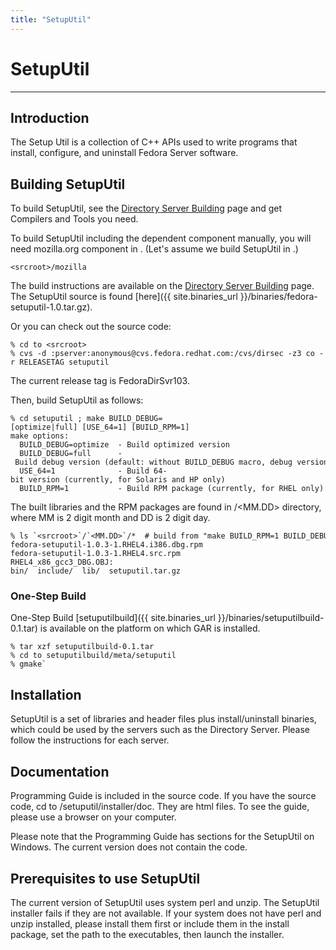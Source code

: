 ```yaml
---
title: "SetupUtil"
---
```


# SetupUtil
-----------

Introduction
------------

The Setup Util is a collection of C++ APIs used to write programs that install, configure, and uninstall Fedora Server software.

Building SetupUtil
------------------

To build SetupUtil, see the [Directory Server Building](../development/building.html) page and get Compilers and Tools you need.

To build SetupUtil including the dependent component manually, you will need mozilla.org component in <srcroot>. (Let's assume we build SetupUtil in <srcroot>.)

    <srcroot>/mozilla

The build instructions are available on the [Directory Server Building](../development/building.html) page. The SetupUtil source is found [here]({{ site.binaries_url }}/binaries/fedora-setuputil-1.0.tar.gz).

Or you can check out the source code:

    % cd to <srcroot>
    % cvs -d :pserver:anonymous@cvs.fedora.redhat.com:/cvs/dirsec -z3 co -r RELEASETAG setuputil

The current release tag is FedoraDirSvr103.

Then, build SetupUtil as follows:

    % cd setuputil ; make BUILD_DEBUG=[optimize|full] [USE_64=1] [BUILD_RPM=1]
    make options:
      BUILD_DEBUG=optimize  - Build optimized version
      BUILD_DEBUG=full      - Build debug version (default: without BUILD_DEBUG macro, debug version is built)
      USE_64=1              - Build 64-bit version (currently, for Solaris and HP only)
      BUILD_RPM=1           - Build RPM package (currently, for RHEL only)

The built libraries and the RPM packages are found in <srcroot>/<MM.DD> directory, where MM is 2 digit month and DD is 2 digit day.

    % ls `<srcroot>`/`<MM.DD>`/*  # build from "make BUILD_RPM=1 BUILD_DEBUG=full" on RHEL4
    fedora-setuputil-1.0.3-1.RHEL4.i386.dbg.rpm
    fedora-setuputil-1.0.3-1.RHEL4.src.rpm
    RHEL4_x86_gcc3_DBG.OBJ:
    bin/  include/  lib/  setuputil.tar.gz

### One-Step Build

One-Step Build [setuputilbuild]({{ site.binaries_url }}/binaries/setuputilbuild-0.1.tar) is available on the platform on which GAR is installed.

    % tar xzf setuputilbuild-0.1.tar
    % cd to setuputilbuild/meta/setuputil
    % gmake`

Installation
------------

SetupUtil is a set of libraries and header files plus install/uninstall binaries, which could be used by the servers such as the Directory Server. Please follow the instructions for each server.

Documentation
-------------

Programming Guide is included in the source code. If you have the source code, cd to <srcroot>/setuputil/installer/doc. They are html files. To see the guide, please use a browser on your computer.

Please note that the Programming Guide has sections for the SetupUtil on Windows. The current version does not contain the code.

Prerequisites to use SetupUtil
------------------------------

The current version of SetupUtil uses system perl and unzip. The SetupUtil installer fails if they are not available. If your system does not have perl and unzip installed, please install them first or include them in the install package, set the path to the executables, then launch the installer.

